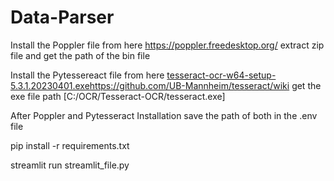# Data-Parser

Install the Poppler file from here https://poppler.freedesktop.org/ extract zip file and get the path of the bin file

Install the Pytessereact file from here [tesseract-ocr-w64-setup-5.3.1.20230401.exe](https://github.com/UB-Mannheim/tesseract/wiki)https://github.com/UB-Mannheim/tesseract/wiki get the exe file path [C:/OCR/Tesseract-OCR/tesseract.exe] 

After Poppler and Pytesseract Installation save the path of both in the .env file


pip install -r requirements.txt

streamlit run streamlit_file.py
